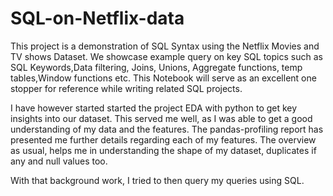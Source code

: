 # SQL-on-Netflix-data

This project is a demonstration of SQL Syntax using the Netflix Movies and TV shows Dataset. We showcase example query on key SQL topics such as SQL Keywords,Data filtering, Joins, Unions, Aggregate functions, temp tables,Window functions etc. This Notebook will serve as an excellent one stopper for reference while writing related SQL projects.

I have however started started the project EDA with python to get key insights into our dataset. This served me well, as I was able to get a good understanding of my data and the features. The pandas-profiling report has presented me further details regarding each of my features. The overview as usual, helps me in understanding the shape of my dataset, duplicates if any and null values too. 

With that background work, I tried to then query my queries using SQL.
